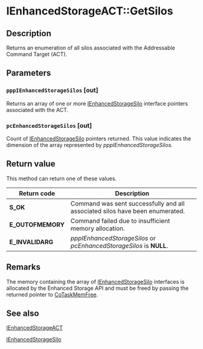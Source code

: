 # IEnhancedStorageACT::GetSilos

## Description

Returns an enumeration of all silos associated with the Addressable Command Target (ACT).

## Parameters

### `pppIEnhancedStorageSilos` [out]

Returns an array of one or more [IEnhancedStorageSilo](https://learn.microsoft.com/previous-versions/windows/desktop/api/ehstorapi/nn-ehstorapi-ienhancedstoragesilo) interface pointers associated with the ACT.

### `pcEnhancedStorageSilos` [out]

Count of [IEnhancedStorageSilo](https://learn.microsoft.com/previous-versions/windows/desktop/api/ehstorapi/nn-ehstorapi-ienhancedstoragesilo) pointers returned. This value indicates the dimension of the array represented by *pppIEnhancedStorageSilos*.

## Return value

This method can return one of these values.

| Return code | Description |
| --- | --- |
| **S_OK** | Command was sent successfully and all associated silos have been enumerated. |
| **E_OUTOFMEMORY** | Command failed due to insufficient memory allocation. |
| **E_INVALIDARG** | *pppIEnhancedStorageSilos* or *pcEnhancedStorageSilos* is **NULL**. |

## Remarks

The memory containing the array of [IEnhancedStorageSilo](https://learn.microsoft.com/previous-versions/windows/desktop/api/ehstorapi/nn-ehstorapi-ienhancedstoragesilo) interfaces is allocated by the Enhanced Storage API and must be freed by passing the returned pointer to [CoTaskMemFree](https://learn.microsoft.com/windows/desktop/api/combaseapi/nf-combaseapi-cotaskmemfree).

## See also

[IEnhancedStorageACT](https://learn.microsoft.com/previous-versions/windows/desktop/api/ehstorapi/nn-ehstorapi-ienhancedstorageact)

[IEnhancedStorageSilo](https://learn.microsoft.com/previous-versions/windows/desktop/api/ehstorapi/nn-ehstorapi-ienhancedstoragesilo)
